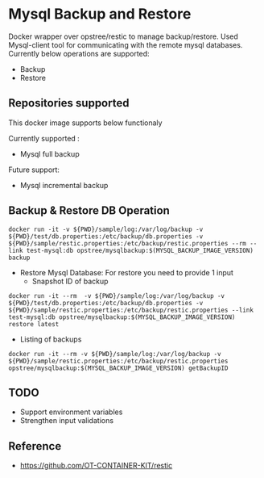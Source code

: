 # Mysql Backup and Restore

Docker wrapper over opstree/restic to manage backup/restore. Used Mysql-client tool for communicating with the remote mysql databases.
Currently below operations are supported:
* Backup
* Restore

## Repositories supported
This docker image supports below functionaly

Currently supported :
* Mysql full backup

Future support:
* Mysql incremental backup

## Backup & Restore DB Operation

```
docker run -it -v ${PWD}/sample/log:/var/log/backup -v ${PWD}/test/db.properties:/etc/backup/db.properties -v ${PWD}/sample/restic.properties:/etc/backup/restic.properties --rm --link test-mysql:db opstree/mysqlbackup:$(MYSQL_BACKUP_IMAGE_VERSION) backup
```

* Restore Mysql Database:
For restore you need to provide 1 input
  * Snapshot ID of backup

```
docker run -it --rm  -v ${PWD}/sample/log:/var/log/backup -v ${PWD}/test/db.properties:/etc/backup/db.properties -v ${PWD}/sample/restic.properties:/etc/backup/restic.properties --link test-mysql:db opstree/mysqlbackup:$(MYSQL_BACKUP_IMAGE_VERSION) restore latest
```
* Listing of backups
```
docker run -it --rm -v ${PWD}/sample/log:/var/log/backup -v ${PWD}/sample/restic.properties:/etc/backup/restic.properties opstree/mysqlbackup:$(MYSQL_BACKUP_IMAGE_VERSION) getBackupID
```  
## TODO
* Support environment variables
* Strengthen input validations

## Reference
* https://github.com/OT-CONTAINER-KIT/restic
